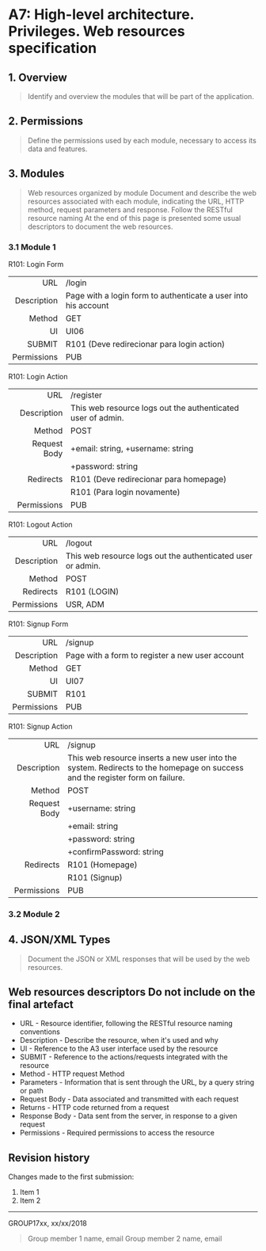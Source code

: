 # A7: High-level architecture. Privileges. Web resources specification
 
## 1. Overview
 
> Identify and overview the modules that will be part of the application.
 
## 2. Permissions
 
> Define the permissions used by each module, necessary to access its data and features.
 
## 3. Modules
 
> Web resources organized by module
> Document and describe the web resources associated with each module, indicating the URL, HTTP method, request parameters and response.
> Follow the RESTful resource naming
> At the end of this page is presented some usual descriptors to document the web resources.
 
### 3.1 Module 1

R101: Login Form

|   |   |
|--:|---|
| URL | /login
| Description | Page with a login form to authenticate a user into his account
| Method | GET
| UI | UI06
| SUBMIT | R101 (Deve redirecionar para login action)
| Permissions | PUB

R101: Login Action

|   |   |
|--:|---|
| URL | /register
| Description | This web resource logs out the authenticated user of admin.
| Method | POST
| Request Body | +email: string, +username: string | Email or Username
|              | +password: string | Password
| Redirects | R101 (Deve redirecionar para homepage) | Success
|           | R101 (Para login novamente)            | Error
| Permissions | PUB

R101: Logout Action

|   |   |
|--:|---|
| URL | /logout
| Description | This web resource logs out the authenticated user or admin.
| Method | POST
| Redirects | R101 (LOGIN) | Success
| Permissions | USR, ADM

R101: Signup Form

|   |   |
|--:|---|
| URL | /signup
| Description | Page with a form to register a new user account
| Method | GET
| UI | UI07
| SUBMIT | R101
| Permissions | PUB

R101: Signup Action

|   |   |
|--:|---|
| URL | /signup
| Description | This web resource inserts a new user into the system. Redirects to the homepage on success and the register form on failure.
| Method | POST
| Request Body | +username: string | Username
|              | +email: string | Email
|              | +password: string | Password
|              | +confirmPassword: string | Password confirmation
| Redirects | R101 (Homepage) | Success
|           | R101 (Signup) | Error
| Permissions | PUB


 
### 3.2 Module 2
 
## 4. JSON/XML Types
 
> Document the JSON or XML responses that will be used by the web resources.
 
## Web resources descriptors <note important>Do not include on the final artefact</note>
 
  * URL - Resource identifier, following the RESTful resource naming conventions 
  * Description - Describe the resource, when it's used and why
  * UI - Reference to the A3 user interface used by the resource
  * SUBMIT - Reference to the actions/requests integrated with the resource
  * Method - HTTP request Method
  * Parameters - Information that is sent through the URL, by a query string or path
  * Request Body - Data associated and transmitted with each request
  * Returns - HTTP code returned from a request
  * Response Body - Data sent from the server, in response to a given request
  * Permissions - Required permissions to access the resource
 
## Revision history
 
Changes made to the first submission:
1. Item 1
1. Item 2
 
***
 
GROUP17xx, xx/xx/2018
 
> Group member 1 name, email
> Group member 2 name, email
